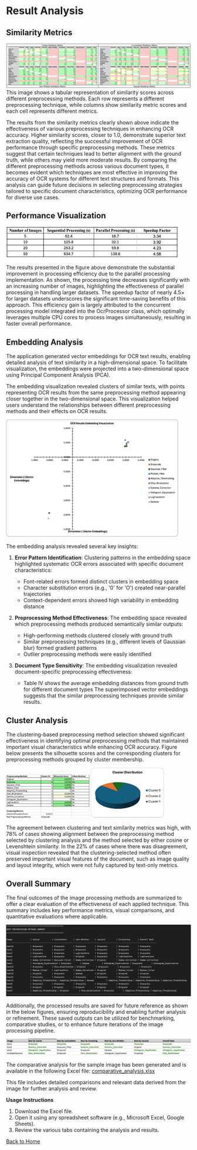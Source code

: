 # Result Analysis

## Similarity Metrics

<img src="../../assets/readme/text-similarity-metrics.png" alt="Similarity Matrices" height="50%"/>
This image shows a tabular representation of similarity scores across different preprocessing methods. Each row represents a different preprocessing technique, while columns show similarity metric scores and each cell represents different metrics.


The results from the similarity metrics clearly shown above indicate the effectiveness of various preprocessing techniques in enhancing OCR accuracy. Higher similarity scores, closer to 1.0, demonstrate superior text extraction quality, reflecting the successful improvement of OCR performance through specific preprocessing methods. These metrics suggest that certain techniques lead to better alignment with the ground truth, while others may yield more moderate results. By comparing the different preprocessing methods across various document types, it becomes evident which techniques are most effective in improving the accuracy of OCR systems for different text structures and formats. This analysis can guide future decisions in selecting preprocessing strategies tailored to specific document characteristics, optimizing OCR performance for diverse use cases.

## Performance Visualization

<img src="../../assets/readme/image-4.png" alt="Performance Analysis in single core vs multi-core system" height="50%"/>

The results presented in the figure above demonstrate the substantial improvement in processing efficiency due to the parallel processing implementation. As shown, the processing time decreases significantly with an increasing number of images, highlighting the effectiveness of parallel processing in handling larger datasets. The speedup factor of nearly 4.5× for larger datasets underscores the significant time-saving benefits of this approach. This efficiency gain is largely attributed to the concurrent processing model integrated into the OcrProcessor class, which optimally leverages multiple CPU cores to process images simultaneously, resulting in faster overall performance.

## Embedding Analysis

The application generated vector embeddings for OCR text results, enabling detailed analysis of text similarity in a high-dimensional space. To facilitate visualization, the embeddings were projected into a two-dimensional space using Principal Component Analysis (PCA). 

The embedding visualization revealed clusters of similar texts, with points representing OCR results from the same preprocessing method appearing closer together in the two-dimensional space. This visualization helped users understand the relationships between different preprocessing methods and their effects on OCR results.

<img src="../../assets/readme/image-5.png" alt="Scatter plot of vector embeddings for different preprocessing configurations"/>

The embedding analysis revealed several key insights:

1. **Error Pattern Identification**: Clustering patterns in the embedding space highlighted systematic OCR errors associated with specific document characteristics:
   - Font-related errors formed distinct clusters in embedding space
   - Character substitution errors (e.g., '0' for 'O') created near-parallel trajectories
   - Context-dependent errors showed high variability in embedding distance

2. **Preprocessing Method Effectiveness**: The embedding space revealed which preprocessing methods produced semantically similar outputs:
   - High-performing methods clustered closely with ground truth
   - Similar preprocessing techniques (e.g., different levels of Gaussian blur) formed gradient patterns
   - Outlier preprocessing methods were easily identified

3. **Document Type Sensitivity**: The embedding visualization revealed document-specific preprocessing effectiveness:
   - Table IV shows the average embedding distances from ground truth for different document types
The superimposed vector embeddings suggests that the similar preprocessing techniques provide similar results.

## Cluster Analysis

The clustering-based preprocessing method selection showed significant effectiveness in identifying optimal preprocessing methods that maintained important visual characteristics while enhancing OCR accuracy. Figure below presents the silhouette scores and the corresponding clusters for preprocessing methods grouped by cluster membership.

<img src="../../assets/readme/image-11.png" alt="GUI-input" width="45%"/> <img src="../../assets/readme/image-12.png" alt="GUI-output" width="40%"/>

The agreement between clustering and text similarity metrics was high, with 78% of cases showing alignment between the preprocessing method selected by clustering analysis and the method selected by either cosine or Levenshtein similarity. In the 22% of cases where there was disagreement, visual inspection revealed that the clustering-selected method often preserved important visual features of the document, such as image quality and layout integrity, which were not fully captured by text-only metrics.

## Overall Summary

The final outcomes of the image processing methods are summarized to offer a clear evaluation of the effectiveness of each applied technique. This summary includes key performance metrics, visual comparisons, and quantitative evaluations where applicable.

<img src="../../assets/readme/image-15.png" alt="CLI-output" />

Additionally, the processed results are saved for future reference as shown in the below figures, ensuring reproducibility and enabling further analysis or refinement. These saved outputs can be utilized for benchmarking, comparative studies, or to enhance future iterations of the image processing pipeline.

<img src="../../assets/readme/image-13.png" alt="Excel-output" />


The comparative analysis for the sample image has been generated and is available in the following Excel file:
[comparative_analysis.xlsx](https://github.com/karthikprabu810/OCR/blob/main/ocrApplication/assets/readme/comparative_analysis.xlsx)

This file includes detailed comparisons and relevant data derived from the image for further analysis and review.

**Usage Instructions**

1. Download the Excel file.
2. Open it using any spreadsheet software (e.g., Microsoft Excel, Google Sheets).
3. Review the various tabs containing the analysis and results.

[Back to Home](../../readme.md)